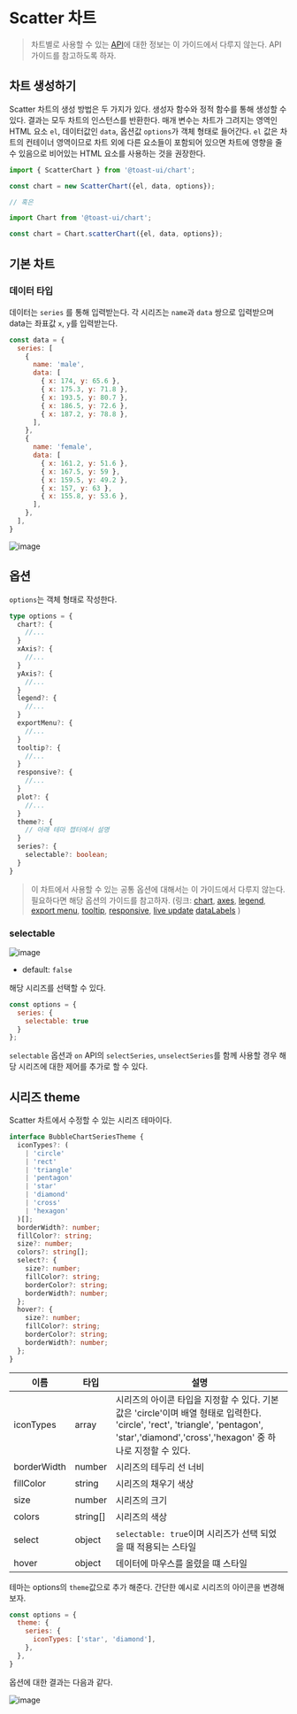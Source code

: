 # Scatter 차트

> 차트별로 사용할 수 있는 [API](./common-api.md)에 대한 정보는 이 가이드에서 다루지 않는다. API 가이드를 참고하도록 하자.

## 차트 생성하기

Scatter 차트의 생성 방법은 두 가지가 있다. 생성자 함수와 정적 함수를 통해 생성할 수 있다. 결과는 모두 차트의 인스턴스를 반환한다. 매개 변수는 차트가 그려지는 영역인 HTML 요소 `el`, 데이터값인 `data`, 옵션값 `options`가 객체 형태로 들어간다. `el` 값은 차트의 컨테이너 영역이므로 차트 외에 다른 요소들이 포함되어 있으면 차트에 영향을 줄 수 있음으로 비어있는 HTML 요소를 사용하는 것을 권장한다.

```js
import { ScatterChart } from '@toast-ui/chart';

const chart = new ScatterChart({el, data, options});

// 혹은 

import Chart from '@toast-ui/chart';

const chart = Chart.scatterChart({el, data, options});
```

## 기본 차트

### 데이터 타입

데이터는 `series` 를 통해 입력받는다. 각 시리즈는 `name`과 `data` 쌍으로 입력받으며 data는 좌표값 `x`, `y`를 입력받는다.

```js
const data = {
  series: [
    {
      name: 'male',
      data: [
        { x: 174, y: 65.6 },
        { x: 175.3, y: 71.8 },
        { x: 193.5, y: 80.7 },
        { x: 186.5, y: 72.6 },
        { x: 187.2, y: 78.8 },
      ],
    },
    {
      name: 'female',
      data: [
        { x: 161.2, y: 51.6 },
        { x: 167.5, y: 59 },
        { x: 159.5, y: 49.2 },
        { x: 157, y: 63 },
        { x: 155.8, y: 53.6 },
      ],
    },
  ],
}
```

![image](https://user-images.githubusercontent.com/35371660/102057191-e4a06000-3e30-11eb-8396-378ae2a8f7ec.png)

## 옵션 

`options`는 객체 형태로 작성한다.

```ts
type options = {
  chart?: {
    //...
  }
  xAxis?: {
    //...
  }
  yAxis?: {
    //...
  }
  legend?: {
    //...
  }
  exportMenu?: {
    //...
  }
  tooltip?: {
    //...
  }
  responsive?: {
    //...
  }
  plot?: {
    //...
  }
  theme?: {
    // 아래 테마 챕터에서 설명
  }
  series?: {
    selectable?: boolean;
  }
}
```

> 이 차트에서 사용할 수 있는 공통 옵션에 대해서는 이 가이드에서 다루지 않는다. 필요하다면 해당 옵션의 가이드를 참고하자.
> (링크: 
> [chart](./common-chart-options.md),
> [axes](./common-axes.md), 
> [legend](./common-legend.md), 
> [export menu](./common-exportMenu.md),
> [tooltip](./common-tooltip.md),
> [responsive](./common-responsive-options.md), 
> [live update](./common-liveUpdate-options.md)
> [dataLabels](./common-dataLables.md)
> )

### selectable

![image](https://user-images.githubusercontent.com/35371660/102058051-457c6800-3e32-11eb-9399-3252f9d4ada5.png)

* default: `false`

해당 시리즈를 선택할 수 있다.

```js
const options = {
  series: {
    selectable: true
  }
};
```

`selectable` 옵션과 `on` API의 `selectSeries`, `unselectSeries`를 함께 사용할 경우 해당 시리즈에 대한 제어를 추가로 할 수 있다.

## 시리즈 theme

Scatter 차트에서 수정할 수 있는 시리즈 테마이다.

```ts
interface BubbleChartSeriesTheme {
  iconTypes?: (
    | 'circle'
    | 'rect'
    | 'triangle'
    | 'pentagon'
    | 'star'
    | 'diamond'
    | 'cross'
    | 'hexagon'
  )[];
  borderWidth?: number;
  fillColor?: string;
  size?: number;
  colors?: string[];
  select?: {
    size?: number;
    fillColor?: string;
    borderColor?: string;
    borderWidth?: number;
  };
  hover?: {
    size?: number;
    fillColor?: string;
    borderColor?: string;
    borderWidth?: number;
  };
}
```

| 이름 | 타입 | 설명 |
| --- | --- | --- |
| iconTypes | array | 시리즈의 아이콘 타입을 지정할 수 있다. 기본 값은 'circle'이며 배열 형태로 입력한다. 'circle',  'rect', 'triangle', 'pentagon', 'star','diamond','cross','hexagon' 중 하나로 지정할 수 있다. |
| borderWidth | number | 시리즈의 테두리 선 너비 |
| fillColor | string | 시리즈의 채우기 색상 |
| size | number | 시리즈의 크기 |
| colors | string[] | 시리즈의 색상 |
| select | object | `selectable: true`이며 시리즈가 선택 되었을 때 적용되는 스타일 |
| hover | object | 데이터에 마우스를 올렸을 떄 스타일 | 

테마는 options의 `theme`값으로 추가 해준다. 간단한 예시로 시리즈의 아이콘을 변경해보자.

```js
const options = {
  theme: {
    series: {
      iconTypes: ['star', 'diamond'],
    },
  },
}
```

옵션에 대한 결과는 다음과 같다.

![image](https://user-images.githubusercontent.com/35371660/102059371-2bdc2000-3e34-11eb-9b3a-dea995fc8d73.png)

